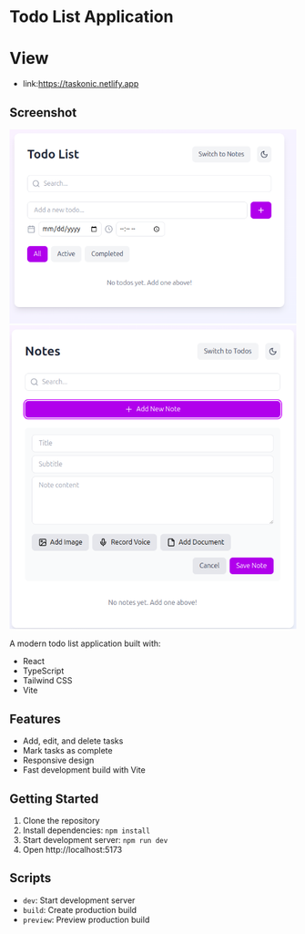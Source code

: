 # Todo List Application

# View 
- link:https://taskonic.netlify.app

## Screenshot
![img](asset/1.png)
![img2](asset/2.png)


A modern todo list application built with:

- React
- TypeScript
- Tailwind CSS
- Vite

## Features

- Add, edit, and delete tasks
- Mark tasks as complete
- Responsive design
- Fast development build with Vite

## Getting Started

1. Clone the repository
2. Install dependencies: `npm install`
3. Start development server: `npm run dev`
4. Open http://localhost:5173

## Scripts

- `dev`: Start development server
- `build`: Create production build
- `preview`: Preview production build
